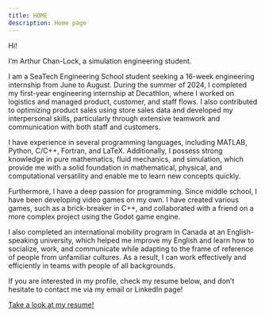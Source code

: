 ```yaml
---
title: HOME
description: Home page
---
```


Hi!

I’m Arthur Chan-Lock, a simulation engineering student.

I am a SeaTech Engineering School student seeking a 16-week engineering internship from June to August.
During the summer of 2024, I completed my first-year engineering internship at Decathlon, where I worked on logistics and managed product, customer, and staff flows. I also contributed to optimizing product sales using store sales data and developed my interpersonal skills, particularly through extensive teamwork and communication with both staff and customers.

I have experience in several programming languages, including MATLAB, Python, C/C++, Fortran, and LaTeX. Additionally, I possess strong knowledge in pure mathematics, fluid mechanics, and simulation, which provide me with a solid foundation in mathematical, physical, and computational versatility and enable me to learn new concepts quickly.

Furthermore, I have a deep passion for programming. Since middle school, I have been developing video games on my own. I have created various games, such as a brick-breaker in C++, and collaborated with a friend on a more complex project using the Godot game engine.

I also completed an international mobility program in Canada at an English-speaking university, which helped me improve my English and learn how to socialize, work, and communicate while adapting to the frame of reference of people from unfamiliar cultures. As a result, I can work effectively and efficiently in teams with people of all backgrounds.

If you are interested in my profile, check my resume below, and don’t hesitate to contact me via my email or LinkedIn page!


[Take a look at my resume!](about/ "Take a look at my resume!")